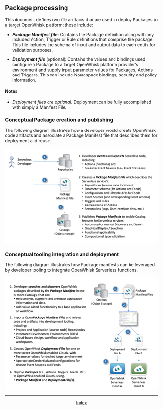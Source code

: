 <!--
#
# Licensed to the Apache Software Foundation (ASF) under one or more
# contributor license agreements.  See the NOTICE file distributed with
# this work for additional information regarding copyright ownership.
# The ASF licenses this file to You under the Apache License, Version 2.0
# (the "License"); you may not use this file except in compliance with
# the License.  You may obtain a copy of the License at
#
#     http://www.apache.org/licenses/LICENSE-2.0
#
# Unless required by applicable law or agreed to in writing, software
# distributed under the License is distributed on an "AS IS" BASIS,
# WITHOUT WARRANTIES OR CONDITIONS OF ANY KIND, either express or implied.
# See the License for the specific language governing permissions and
# limitations under the License.
#
-->

## Package processing

This document defines two file artifacts that are used to deploy
Packages to a target OpenWhisk platform; these include:

- ***Package Manifest file***: Contains the Package definition along
    with any included Action, Trigger or Rule definitions that comprise
    the package. This file includes the schema of input and output data
    to each entity for validation purposes.

- ***Deployment file*** (optional): Contains the values and bindings used
    configure a Package to a target OpenWhisk platform provider’s
    environment and supply input parameter values for Packages, Actions
    and Triggers. This can include Namespace bindings, security and
    policy information.

#### Notes

- _Deployment files are optional_. Deployment can be fully accomplished
    with simply a Manifest File.

### Conceptual Package creation and publishing

The following diagram illustrates how a developer would create OpenWhisk
code artifacts and associate a Package Manifest file that describes them
for deployment and reuse.

![Manifest file creation](images/conceptual_manifest_file_creation.png "image showing manifest creation")

### Conceptual tooling integration and deployment

The following diagram illustrates how Package manifests can be leveraged
by developer tooling to integrate OpenWhisk Serverless functions.

![Manifest file deployment](images/conceptual_manifest_file_deployment.png "image showing manifest deployment")

<!--
 Bottom Navigation
-->
---
<html>
<div align="center">
<a href="../README.md#index">Index</a>
</div>
</html>
